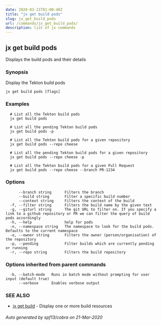 ```yaml
---
date: 2020-03-21T01:00:40Z
title: "jx get build pods"
slug: jx_get_build_pods
url: /commands/jx_get_build_pods/
description: list of jx commands
---
```

## jx get build pods

Displays the build pods and their details

### Synopsis

Display the Tekton build pods

```
jx get build pods [flags]
```

### Examples

```
  # List all the Tekton build pods
  jx get build pods
  
  # List all the pending Tekton build pods
  jx get build pods -p
  
  # List all the Tekton build pods for a given repository
  jx get build pods --repo cheese
  
  # List all the pending Tekton build pods for a given repository
  jx get build pods --repo cheese -p
  
  # List all the Tekton build pods for a given Pull Request
  jx get build pods --repo cheese --branch PR-1234
```

### Options

```
      --branch string      Filters the branch
      --build string       Filter a specific build number
      --context string     Filters the context of the build
  -f, --filter string      Filters the build name by the given text
  -g, --giturl string      The git URL to filter on. If you specify a link to a github repository or PR we can filter the query of build pods accordingly
  -h, --help               help for pods
  -n, --namespace string   The namespace to look for the build pods. Defaults to the current namespace
  -o, --owner string       Filters the owner (person/organisation) of the repository
  -p, --pending            Filter builds which are currently pending or running
  -r, --repo string        Filters the build repository
```

### Options inherited from parent commands

```
  -b, --batch-mode   Runs in batch mode without prompting for user input (default true)
      --verbose      Enables verbose output
```

### SEE ALSO

* [jx get build](/commands/jx_get_build/)	 - Display one or more build resources

###### Auto generated by spf13/cobra on 21-Mar-2020
